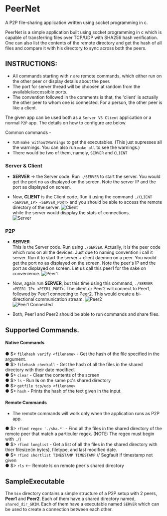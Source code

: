 # PeerNet
A P2P file-sharing application written using socket programming in c.

PeerNet is a simple application built using socket programming in c which is capable of transferring files over TCP/UDP with SHA256 hash verification. One can also list the contents of the remote directory and get the hash of all files and compare it with his directory to sync across both the peers.

## INSTRUCTIONS:
- All commands starting with `r` are remote commands, which either run on the other peer or display details about the peer.  
- The port for server thread will be choosen at random from the available/accessible ports.
- The convention followed in the comments is that, the 'client' is actually the other peer to whom one is connected. For a person, the other peer is like a client.

The given app can be used both as a `Server VS Client` application or a normal `P2P` app.
The details on how to configure are below.

Common commands -
- run `make withoutWarnings` to get the executables. (This just supresses all the warnings. You can also run `make all` to see the warnings.)
- There would be two of them, namely, `SERVER` and `CLIENT`


### Server & Client
- **SERVER** -> the Server code. Run `./SERVER` to start the server. You would get the port no as displayed on the screen. Note the server IP and the port as displayed on screen.  


- Now, **CLIENT** is the Client code.  Run it using the command `./CLIENT <SERVER_IP> <SERVER_PORT>` and you should be able to access the remote directory of the server.
![Client](http://i.imgur.com/p1J1pNf.png)  
while the server would dispplay the stats of connections.  
![Server](http://i.imgur.com/fZOGPiT.png)

### P2P
- **SERVER**  
This is the Server code. Run using `./SERVER`. Actually, it is the peer code which runs on all the devices. Just due to naming convention i call it server. Run it to start the server + client daemon on a peer. You would get the port no as displayed on the screen. Note the peer's IP and the port as displayed on screen. Let us call this peer1 for the sake on convenience.
![Peer1](http://i.imgur.com/oct8aJB.png)

- Now, again run **SERVER**, but this time using this command, `./SERVER <PEER1_IP> <PEER1_PORT>`. The client or Peer2 will connect to Peer1, followed by Peer1 connecting to Peer2. This would create a bi-directional communication stream.
![Peer2](http://i.imgur.com/1s8JA1J.png)  
![Peer1 Connected](http://i.imgur.com/if7sF9T.png)

- Both, Peer1 and Peer2 should be able to run commands and share files.


## Supported Commands.  

#### Native Commands
● $> `filehash verify <filename>` - Get the hash of the file specified in the argument.  
● $> `filehash checkall` - Get the hash of all the files in the shared directory with their date modified.  
● $> `clear`  - Clear the contents of the screen  
● $> `ls`    - Run <b>ls</b> on the same pc's shared directory  
● $> `getfile tcp/udp <filename>`  
● $> `hash` - Prints the hash of the text given in the input.  


#### Remote Commands
- The remote commands will work only when the application runs as P2P app.  

● $> `rfind regex './sha.*'`  -  Find all the files in the shared directory of the remote peer that match a particuler regex. (NOTE: The regex must begin with `./`)  
● $> `rfind longlist` - Get a list of all the files in the shared directory with thier filesize(in bytes), filetype, and last modified date.  
● $> `rfind shortlist TIMESTAMP TIMESTAMP`  // Segfault if timestamp not given  
● $> `rls`   <-- Remote ls on remote peer's shared directory  


## SampleExecutable

The `bin` directory contains a simple structure of a P2P setup with 2 peers, **Peer1** and **Peer2**. Each of them have a shared directory named, `shared_dir_GRIM`. Each of them have a executable named `SERVER` which can be used to create a connection between each other.
